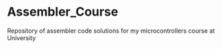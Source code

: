 # Assembler_Course
Repository of assembler code solutions for my microcontrollers course at University
